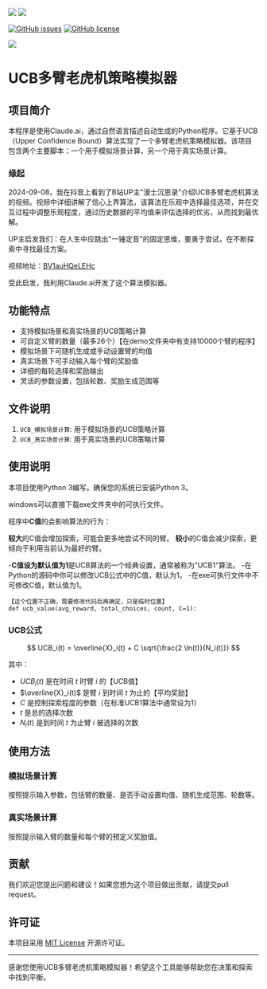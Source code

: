 ![](https://img.shields.io/badge/language-python-orange) ![](https://img.shields.io/badge/platform-win10--x64%7Cwin11--x64-lightgrey)

[![GitHub issues](https://img.shields.io/github/issues/cxj007sos/rpa_improve)](https://github.com/cxj007sos/rpa_improve/issues) [![GitHub license](https://img.shields.io/github/license/cxj007sos/rpa_improve)](https://github.com/cxj007sos/rpa_improve/blob/master/LICENSE)

[![](https://img.shields.io/badge/bilibili-%E5%A4%A7%E7%BE%BD-ff69b4)](https://space.bilibili.com/3410770?)

# UCB多臂老虎机策略模拟器

## 项目简介

本程序是使用Claude.ai，通过自然语言描述自动生成的Python程序。它基于UCB（Upper Confidence Bound）算法实现了一个多臂老虎机策略模拟器。该项目包含两个主要脚本：一个用于模拟场景计算，另一个用于真实场景计算。

### 缘起

2024-09-08，我在抖音上看到了B站UP主"漫士沉思录"介绍UCB多臂老虎机算法的视频。视频中详细讲解了信心上界算法，该算法在乐观中选择最佳选项，并在交互过程中调整乐观程度，通过历史数据的平均值来评估选择的优劣，从而找到最优解。

UP主启发我们：在人生中应跳出"一锤定音"的固定思维，要勇于尝试，在不断探索中寻找最佳方案。

视频地址：[BV1auHQeLEHc](https://www.bilibili.com/video/BV1auHQeLEHc)

受此启发，我利用Claude.ai开发了这个算法模拟器。

## 功能特点

- 支持模拟场景和真实场景的UCB策略计算
- 可自定义臂的数量（最多26个）【在demo文件夹中有支持10000个臂的程序】
- 模拟场景下可随机生成或手动设置臂的均值
- 真实场景下可手动输入每个臂的奖励值
- 详细的每轮选择和奖励输出
- 灵活的参数设置，包括轮数、奖励生成范围等

## 文件说明

1. `UCB_模拟场景计算`: 用于模拟场景的UCB策略计算
2. `UCB_真实场景计算`: 用于真实场景的UCB策略计算

## 使用说明

本项目使用Python 3编写。确保您的系统已安装Python 3。

windows可以直接下载exe文件夹中的可执行文件。


程序中**C值**的会影响算法的行为：

**较大**的C值会增加探索，可能会更多地尝试不同的臂。
**较小**的C值会减少探索，更倾向于利用当前认为最好的臂。

-**C值设为默认值为1**是UCB算法的一个经典设置，通常被称为"UCB1"算法。
-在Python的源码中你可以修改UCB公式中的C值，默认为1。
-在exe可执行文件中不可修改C值，默认值为1。

```
【这个位置不正确，需要修改代码后再确定，只是临时位置】
def ucb_value(avg_reward, total_choices, count, C=1):
```

### UCB公式
$$
UCB_i(t) = \overline{X}_i(t) + C \sqrt{\frac{2 \ln(t)}{N_i(t)}}
$$

其中：

- $UCB_i(t)$ 是在时间 $t$ 时臂 $i$ 的【UCB值】
- $\overline{X}_i(t)$ 是臂 $i$ 到时间 $t$ 为止的【平均奖励】
- $C$ 是控制探索程度的参数（在标准UCB1算法中通常设为1）
- $t$ 是总的选择次数
- $N_i(t)$ 是到时间 $t$ 为止臂 $i$ 被选择的次数

## 使用方法

### 模拟场景计算

按照提示输入参数，包括臂的数量、是否手动设置均值、随机生成范围、轮数等。

### 真实场景计算

按照提示输入臂的数量和每个臂的预定义奖励值。

## 贡献

我们欢迎您提出问题和建议！如果您想为这个项目做出贡献，请提交pull request。

## 许可证

本项目采用 [MIT License](https://opensource.org/licenses/MIT) 开源许可证。

---

感谢您使用UCB多臂老虎机策略模拟器！希望这个工具能够帮助您在决策和探索中找到平衡。
